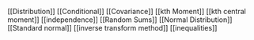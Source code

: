 [[Distribution]]
[[Conditional]]
[[Covariance]]
[[kth Moment]]
[[kth central moment]]
[[independence]]
[[Random Sums]]
[[Normal Distribution]]
[[Standard normal]]
[[inverse transform method]]
[[inequalities]]
